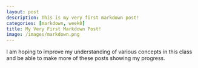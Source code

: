 ```yaml
---
layout: post
description: This is my very first markdown post!
categories: [markdown, week0]
title: My Very First Markdown Post!
image: /images/markdown.png
---
```


I am hoping to improve my understanding of various concepts in this class and be able to make more of these posts showing my progress.